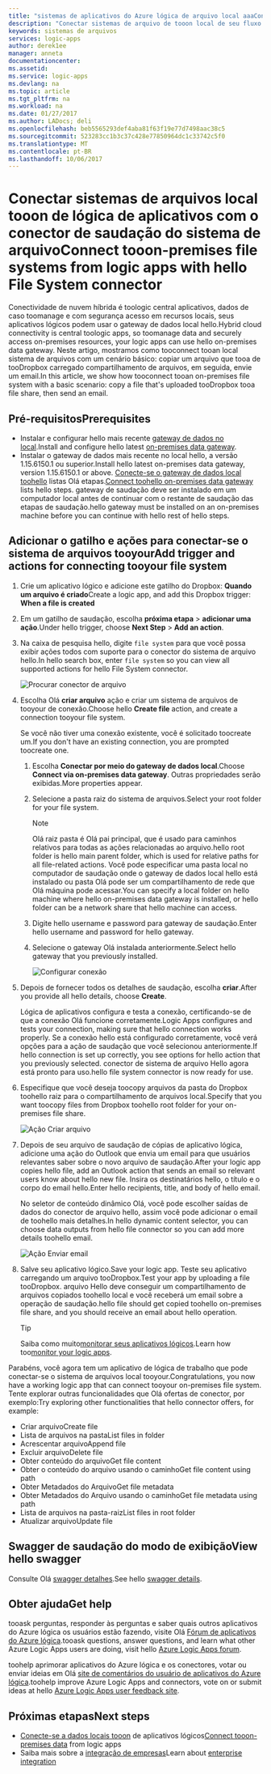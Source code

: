 ```yaml
---
title: "sistemas de aplicativos do Azure lógica de arquivo local aaaConnect tooon | Microsoft Docs"
description: "Conectar sistemas de arquivo de tooon local de seu fluxo de trabalho de aplicativo lógica por meio do gateway de dados local hello e conector de sistema de arquivos"
keywords: sistemas de arquivos
services: logic-apps
author: derek1ee
manager: anneta
documentationcenter: 
ms.assetid: 
ms.service: logic-apps
ms.devlang: na
ms.topic: article
ms.tgt_pltfrm: na
ms.workload: na
ms.date: 01/27/2017
ms.author: LADocs; deli
ms.openlocfilehash: beb5565293def4aba81f63f19e77d7498aac38c5
ms.sourcegitcommit: 523283cc1b3c37c428e77850964dc1c33742c5f0
ms.translationtype: MT
ms.contentlocale: pt-BR
ms.lasthandoff: 10/06/2017
---
```

# <a name="connect-tooon-premises-file-systems-from-logic-apps-with-hello-file-system-connector"></a><span data-ttu-id="1cfcb-104">Conectar sistemas de arquivos local tooon de lógica de aplicativos com o conector de saudação do sistema de arquivo</span><span class="sxs-lookup"><span data-stu-id="1cfcb-104">Connect tooon-premises file systems from logic apps with hello File System connector</span></span>

<span data-ttu-id="1cfcb-105">Conectividade de nuvem híbrida é toologic central aplicativos, dados de caso toomanage e com segurança acesso em recursos locais, seus aplicativos lógicos podem usar o gateway de dados local hello.</span><span class="sxs-lookup"><span data-stu-id="1cfcb-105">Hybrid cloud connectivity is central toologic apps, so toomanage data and securely access on-premises resources, your logic apps can use hello on-premises data gateway.</span></span> <span data-ttu-id="1cfcb-106">Neste artigo, mostramos como tooconnect tooan local sistema de arquivos com um cenário básico: copiar um arquivo que tooa de tooDropbox carregado compartilhamento de arquivos, em seguida, envie um email.</span><span class="sxs-lookup"><span data-stu-id="1cfcb-106">In this article, we show how tooconnect tooan on-premises file system with a basic scenario: copy a file that's uploaded tooDropbox tooa file share, then send an email.</span></span>

## <a name="prerequisites"></a><span data-ttu-id="1cfcb-107">Pré-requisitos</span><span class="sxs-lookup"><span data-stu-id="1cfcb-107">Prerequisites</span></span>

- <span data-ttu-id="1cfcb-108">Instalar e configurar hello mais recente [gateway de dados no local](https://www.microsoft.com/download/details.aspx?id=53127).</span><span class="sxs-lookup"><span data-stu-id="1cfcb-108">Install and configure hello latest [on-premises data gateway](https://www.microsoft.com/download/details.aspx?id=53127).</span></span>
- <span data-ttu-id="1cfcb-109">Instalar o gateway de dados mais recente no local hello, a versão 1.15.6150.1 ou superior.</span><span class="sxs-lookup"><span data-stu-id="1cfcb-109">Install hello latest on-premises data gateway, version 1.15.6150.1 or above.</span></span> <span data-ttu-id="1cfcb-110">[Conecte-se o gateway de dados local toohello](http://aka.ms/logicapps-gateway) listas Olá etapas.</span><span class="sxs-lookup"><span data-stu-id="1cfcb-110">[Connect toohello on-premises data gateway](http://aka.ms/logicapps-gateway) lists hello steps.</span></span> <span data-ttu-id="1cfcb-111">gateway de saudação deve ser instalado em um computador local antes de continuar com o restante de saudação das etapas de saudação.</span><span class="sxs-lookup"><span data-stu-id="1cfcb-111">hello gateway must be installed on an on-premises machine before you can continue with hello rest of hello steps.</span></span>

## <a name="add-trigger-and-actions-for-connecting-tooyour-file-system"></a><span data-ttu-id="1cfcb-112">Adicionar o gatilho e ações para conectar-se o sistema de arquivos tooyour</span><span class="sxs-lookup"><span data-stu-id="1cfcb-112">Add trigger and actions for connecting tooyour file system</span></span>

1. <span data-ttu-id="1cfcb-113">Crie um aplicativo lógico e adicione este gatilho do Dropbox: **Quando um arquivo é criado**</span><span class="sxs-lookup"><span data-stu-id="1cfcb-113">Create a logic app, and add this Dropbox trigger: **When a file is created**</span></span> 
2. <span data-ttu-id="1cfcb-114">Em um gatilho de saudação, escolha **próxima etapa** > **adicionar uma ação**.</span><span class="sxs-lookup"><span data-stu-id="1cfcb-114">Under hello trigger, choose **Next Step** > **Add an action**.</span></span> 
3. <span data-ttu-id="1cfcb-115">Na caixa de pesquisa hello, digite `file system` para que você possa exibir ações todos com suporte para o conector do sistema de arquivo hello.</span><span class="sxs-lookup"><span data-stu-id="1cfcb-115">In hello search box, enter `file system` so you can view all supported actions for hello File System connector.</span></span>

   ![Procurar conector de arquivo](media/logic-apps-using-file-connector/search-file-connector.png)

2. <span data-ttu-id="1cfcb-117">Escolha Olá **criar arquivo** ação e criar um sistema de arquivos de tooyour de conexão.</span><span class="sxs-lookup"><span data-stu-id="1cfcb-117">Choose hello **Create file** action, and create a connection tooyour file system.</span></span>

   <span data-ttu-id="1cfcb-118">Se você não tiver uma conexão existente, você é solicitado toocreate um.</span><span class="sxs-lookup"><span data-stu-id="1cfcb-118">If you don't have an existing connection, you are prompted toocreate one.</span></span>

   1. <span data-ttu-id="1cfcb-119">Escolha **Conectar por meio do gateway de dados local**.</span><span class="sxs-lookup"><span data-stu-id="1cfcb-119">Choose **Connect via on-premises data gateway**.</span></span> <span data-ttu-id="1cfcb-120">Outras propriedades serão exibidas.</span><span class="sxs-lookup"><span data-stu-id="1cfcb-120">More properties appear.</span></span>
   2. <span data-ttu-id="1cfcb-121">Selecione a pasta raiz do sistema de arquivos.</span><span class="sxs-lookup"><span data-stu-id="1cfcb-121">Select your root folder for your file system.</span></span>
      
       > [!NOTE]
       > <span data-ttu-id="1cfcb-122">Olá raiz pasta é Olá pai principal, que é usado para caminhos relativos para todas as ações relacionadas ao arquivo.</span><span class="sxs-lookup"><span data-stu-id="1cfcb-122">hello root folder is hello main parent folder, which is used for relative paths for all file-related actions.</span></span> <span data-ttu-id="1cfcb-123">Você pode especificar uma pasta local no computador de saudação onde o gateway de dados local hello está instalado ou pasta Olá pode ser um compartilhamento de rede que Olá máquina pode acessar.</span><span class="sxs-lookup"><span data-stu-id="1cfcb-123">You can specify a local folder on hello machine where hello on-premises data gateway is installed, or hello folder can be a network share that hello machine can access.</span></span>

   3. <span data-ttu-id="1cfcb-124">Digite hello username e password para gateway de saudação.</span><span class="sxs-lookup"><span data-stu-id="1cfcb-124">Enter hello username and password for hello gateway.</span></span>
   4. <span data-ttu-id="1cfcb-125">Selecione o gateway Olá instalada anteriormente.</span><span class="sxs-lookup"><span data-stu-id="1cfcb-125">Select hello gateway that you previously installed.</span></span>

       ![Configurar conexão](media/logic-apps-using-file-connector/create-file.png)

3. <span data-ttu-id="1cfcb-127">Depois de fornecer todos os detalhes de saudação, escolha **criar**.</span><span class="sxs-lookup"><span data-stu-id="1cfcb-127">After you provide all hello details, choose **Create**.</span></span> 

   <span data-ttu-id="1cfcb-128">Lógica de aplicativos configura e testa a conexão, certificando-se de que a conexão Olá funcione corretamente.</span><span class="sxs-lookup"><span data-stu-id="1cfcb-128">Logic Apps configures and tests your connection, making sure that hello connection works properly.</span></span> 
   <span data-ttu-id="1cfcb-129">Se a conexão hello está configurado corretamente, você verá opções para a ação de saudação que você selecionou anteriormente.</span><span class="sxs-lookup"><span data-stu-id="1cfcb-129">If hello connection is set up correctly, you see options for hello action that you previously selected.</span></span> 
   <span data-ttu-id="1cfcb-130">conector de sistema de arquivo Hello agora está pronto para uso.</span><span class="sxs-lookup"><span data-stu-id="1cfcb-130">hello file system connector is now ready for use.</span></span>

4. <span data-ttu-id="1cfcb-131">Especifique que você deseja toocopy arquivos da pasta do Dropbox toohello raiz para o compartilhamento de arquivos local.</span><span class="sxs-lookup"><span data-stu-id="1cfcb-131">Specify that you want toocopy files from Dropbox toohello root folder for your on-premises file share.</span></span>

   ![Ação Criar arquivo](media/logic-apps-using-file-connector/create-file-filled.png)

5. <span data-ttu-id="1cfcb-133">Depois de seu arquivo de saudação de cópias de aplicativo lógica, adicione uma ação do Outlook que envia um email para que usuários relevantes saber sobre o novo arquivo de saudação.</span><span class="sxs-lookup"><span data-stu-id="1cfcb-133">After your logic app copies hello file, add an Outlook action that sends an email so relevant users know about hello new file.</span></span> <span data-ttu-id="1cfcb-134">Insira os destinatários hello, o título e o corpo do email hello.</span><span class="sxs-lookup"><span data-stu-id="1cfcb-134">Enter hello recipients, title, and body of hello email.</span></span> 

   <span data-ttu-id="1cfcb-135">No seletor de conteúdo dinâmico Olá, você pode escolher saídas de dados do conector de arquivo hello, assim você pode adicionar o email de toohello mais detalhes.</span><span class="sxs-lookup"><span data-stu-id="1cfcb-135">In hello dynamic content selector, you can choose data outputs from hello file connector so you can add more details toohello email.</span></span>

   ![Ação Enviar email](media/logic-apps-using-file-connector/send-email.png)

6. <span data-ttu-id="1cfcb-137">Salve seu aplicativo lógico.</span><span class="sxs-lookup"><span data-stu-id="1cfcb-137">Save your logic app.</span></span> <span data-ttu-id="1cfcb-138">Teste seu aplicativo carregando um arquivo tooDropbox.</span><span class="sxs-lookup"><span data-stu-id="1cfcb-138">Test your app by uploading a file tooDropbox.</span></span> <span data-ttu-id="1cfcb-139">arquivo Hello deve conseguir um compartilhamento de arquivos copiados toohello local e você receberá um email sobre a operação de saudação.</span><span class="sxs-lookup"><span data-stu-id="1cfcb-139">hello file should get copied toohello on-premises file share, and you should receive an email about hello operation.</span></span>

   > [!TIP] 
   > <span data-ttu-id="1cfcb-140">Saiba como muito[monitorar seus aplicativos lógicos](../logic-apps/logic-apps-monitor-your-logic-apps.md).</span><span class="sxs-lookup"><span data-stu-id="1cfcb-140">Learn how too[monitor your logic apps](../logic-apps/logic-apps-monitor-your-logic-apps.md).</span></span>

<span data-ttu-id="1cfcb-141">Parabéns, você agora tem um aplicativo de lógica de trabalho que pode conectar-se o sistema de arquivos local tooyour.</span><span class="sxs-lookup"><span data-stu-id="1cfcb-141">Congratulations, you now have a working logic app that can connect tooyour on-premises file system.</span></span> <span data-ttu-id="1cfcb-142">Tente explorar outras funcionalidades que Olá ofertas de conector, por exemplo:</span><span class="sxs-lookup"><span data-stu-id="1cfcb-142">Try exploring other functionalities that hello connector offers, for example:</span></span>

- <span data-ttu-id="1cfcb-143">Criar arquivo</span><span class="sxs-lookup"><span data-stu-id="1cfcb-143">Create file</span></span>
- <span data-ttu-id="1cfcb-144">Lista de arquivos na pasta</span><span class="sxs-lookup"><span data-stu-id="1cfcb-144">List files in folder</span></span>
- <span data-ttu-id="1cfcb-145">Acrescentar arquivo</span><span class="sxs-lookup"><span data-stu-id="1cfcb-145">Append file</span></span>
- <span data-ttu-id="1cfcb-146">Excluir arquivo</span><span class="sxs-lookup"><span data-stu-id="1cfcb-146">Delete file</span></span>
- <span data-ttu-id="1cfcb-147">Obter conteúdo do arquivo</span><span class="sxs-lookup"><span data-stu-id="1cfcb-147">Get file content</span></span>
- <span data-ttu-id="1cfcb-148">Obter o conteúdo do arquivo usando o caminho</span><span class="sxs-lookup"><span data-stu-id="1cfcb-148">Get file content using path</span></span>
- <span data-ttu-id="1cfcb-149">Obter Metadados do Arquivo</span><span class="sxs-lookup"><span data-stu-id="1cfcb-149">Get file metadata</span></span>
- <span data-ttu-id="1cfcb-150">Obter Metadados do Arquivo usando o caminho</span><span class="sxs-lookup"><span data-stu-id="1cfcb-150">Get file metadata using path</span></span>
- <span data-ttu-id="1cfcb-151">Lista de arquivos na pasta-raiz</span><span class="sxs-lookup"><span data-stu-id="1cfcb-151">List files in root folder</span></span>
- <span data-ttu-id="1cfcb-152">Atualizar arquivo</span><span class="sxs-lookup"><span data-stu-id="1cfcb-152">Update file</span></span>

## <a name="view-hello-swagger"></a><span data-ttu-id="1cfcb-153">Swagger de saudação do modo de exibição</span><span class="sxs-lookup"><span data-stu-id="1cfcb-153">View hello swagger</span></span>
<span data-ttu-id="1cfcb-154">Consulte Olá [swagger detalhes](/connectors/fileconnector/).</span><span class="sxs-lookup"><span data-stu-id="1cfcb-154">See hello [swagger details](/connectors/fileconnector/).</span></span> 

## <a name="get-help"></a><span data-ttu-id="1cfcb-155">Obter ajuda</span><span class="sxs-lookup"><span data-stu-id="1cfcb-155">Get help</span></span>

<span data-ttu-id="1cfcb-156">tooask perguntas, responder às perguntas e saber quais outros aplicativos do Azure lógica os usuários estão fazendo, visite Olá [Fórum de aplicativos do Azure lógica](https://social.msdn.microsoft.com/Forums/en-US/home?forum=azurelogicapps).</span><span class="sxs-lookup"><span data-stu-id="1cfcb-156">tooask questions, answer questions, and learn what other Azure Logic Apps users are doing, visit hello [Azure Logic Apps forum](https://social.msdn.microsoft.com/Forums/en-US/home?forum=azurelogicapps).</span></span>

<span data-ttu-id="1cfcb-157">toohelp aprimorar aplicativos do Azure lógica e os conectores, votar ou enviar ideias em Olá [site de comentários do usuário de aplicativos do Azure lógica](http://aka.ms/logicapps-wish).</span><span class="sxs-lookup"><span data-stu-id="1cfcb-157">toohelp improve Azure Logic Apps and connectors, vote on or submit ideas at hello [Azure Logic Apps user feedback site](http://aka.ms/logicapps-wish).</span></span>

## <a name="next-steps"></a><span data-ttu-id="1cfcb-158">Próximas etapas</span><span class="sxs-lookup"><span data-stu-id="1cfcb-158">Next steps</span></span>

- <span data-ttu-id="1cfcb-159">[Conecte-se a dados locais tooon](../logic-apps/logic-apps-gateway-connection.md) de aplicativos lógicos</span><span class="sxs-lookup"><span data-stu-id="1cfcb-159">[Connect tooon-premises data](../logic-apps/logic-apps-gateway-connection.md) from logic apps</span></span>
- <span data-ttu-id="1cfcb-160">Saiba mais sobre a [integração de empresas](../logic-apps/logic-apps-enterprise-integration-overview.md)</span><span class="sxs-lookup"><span data-stu-id="1cfcb-160">Learn about [enterprise integration](../logic-apps/logic-apps-enterprise-integration-overview.md)</span></span>
